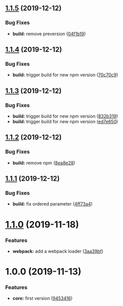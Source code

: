 <a name="1.1.5"></a>
## [1.1.5](https://github.com/sencrop/openapi-js-sdk-builder/compare/v1.1.4...v1.1.5) (2019-12-12)


### Bug Fixes

* **build:** remove preversion ([04f1b19](https://github.com/sencrop/openapi-js-sdk-builder/commit/04f1b19))



<a name="1.1.4"></a>
## [1.1.4](https://github.com/sencrop/openapi-js-sdk-builder/compare/v1.1.3...v1.1.4) (2019-12-12)


### Bug Fixes

* **build:** trigger build for new npm version ([70c70c9](https://github.com/sencrop/openapi-js-sdk-builder/commit/70c70c9))



<a name="1.1.3"></a>
## [1.1.3](https://github.com/sencrop/openapi-js-sdk-builder/compare/v1.1.2...v1.1.3) (2019-12-12)


### Bug Fixes

* **build:** trigger build for new npm version ([832b319](https://github.com/sencrop/openapi-js-sdk-builder/commit/832b319))
* **build:** trigger build for new npm version ([ed7e650](https://github.com/sencrop/openapi-js-sdk-builder/commit/ed7e650))



<a name="1.1.2"></a>
## [1.1.2](https://github.com/sencrop/openapi-js-sdk-builder/compare/v1.1.1...v1.1.2) (2019-12-12)


### Bug Fixes

* **build:** remove npm ([8ea8e28](https://github.com/sencrop/openapi-js-sdk-builder/commit/8ea8e28))



<a name="1.1.1"></a>
## [1.1.1](https://github.com/sencrop/openapi-js-sdk-builder/compare/v1.1.0...v1.1.1) (2019-12-12)


### Bug Fixes

* **build:** fix ordered parameter ([4ff73a4](https://github.com/sencrop/openapi-js-sdk-builder/commit/4ff73a4))



<a name="1.1.0"></a>
# [1.1.0](https://github.com/sencrop/openapi-js-sdk-builder/compare/v1.0.0...v1.1.0) (2019-11-18)


### Features

* **webpack:** add a webpack loader ([3aa39bf](https://github.com/sencrop/openapi-js-sdk-builder/commit/3aa39bf))



<a name="1.0.0"></a>
# 1.0.0 (2019-11-13)


### Features

* **core:** first version ([9453416](https://github.com/sencrop/openapi-js-sdk-builder/commit/9453416))



